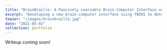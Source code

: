 ```yaml
---
title: "BrainBraille: A Passively Learnable Brain Computer Interface using fNIRS"
excerpt: "Developing a new brain-computer interface using fNIRS to detect attempted motor movement in different regions of the body. Converting attempted motions to language to enable more versatile communication options for people with movement disabilities. Earned the President's Undergraduate Research Award for project."
teaser: "/images/brainbraille.jpg"
date: "2021-05-02"
collection: portfolio
---
```


Writeup coming soon!
